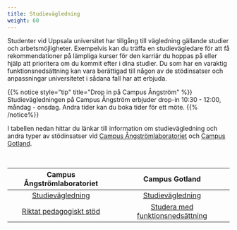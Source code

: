 ```yaml
---
title: Studievägledning
weight: 60
---
```


Studenter vid Uppsala universitet har tillgång till vägledning gällande studier
och arbetsmöjligheter. Exempelvis kan du träffa en studievägledare för
att få rekommendationer på lämpliga kurser för den karriär du hoppas på eller
hjälp att prioritera om du kommit efter i dina studier.
Du som har en varaktig funktionsnedsättning kan vara berättigad till någon av
de stödinsatser och anpassningar universitetet i sådana fall har att erbjuda.

{{% notice style="tip" title="Drop in på Campus Ångström" %}}
Studievägledningen på Campus Ångström erbjuder drop-in 10:30 - 12:00, måndag - onsdag. Andra tider
kan du boka tider för ett möte. 
{{% /notice%}}

I tabellen nedan hittar du länkar till information om studievägledning och andra
typer av stödinsatser vid [Campus Ångströmlaboratoriet][ångström] och [Campus
Gotland][gotland].

</br>

| Campus Ångströmlaboratoriet              | Campus Gotland                                   |
|:----------------------------------------:|:------------------------------------------------:|
| [Studievägledning][ang-councelling]      | [Studievägledning][got-councelling]              |
| [Riktat pedagogiskt stöd][ångström-funk] | [Studera med funktionsnedsättning][gotland-funk] |

[ångström]: https://angstrom.uu.se 
[ångström-funk]: https://www2.uu.se/student/fakultet/teknisk-naturvetenskapliga/riktat-pedagogiskt-stod

[gotland-funk]: https://www.uu.se/student/stod-och-service/funktionsnedsattning

[gotland]: https://www.campusgotland.uu.se/

[ang-councelling]:
    https://www.uu.se/student/fakultet/teknisk-naturvetenskapliga/vagledning

[pol-disabilites]: https://www.teknat.uu.se/utbildning/student/stod-och-service/sarskilt-stod/

[got-councelling]: https://www.campusgotland.uu.se/student/vagledning/
[got-disabilites]: https://www.campusgotland.uu.se/student/funka/
